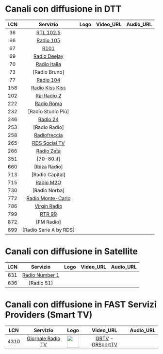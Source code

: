 <h1>Canali con diffusione in DTT</h1>

|LCN|Servizio|Logo|Video_URL|Audio_URL|
|:-:|:-:|:-:|:-:|:-:|
|36|[RTL 102.5](http://www.rtl.it/)||||
|66|[Radio 105](http://www.105.net/)||||
|67|[R101](http://www.r101.it/)||||
|69|[Radio Deejay](http://www.deejay.it/)||||
|70|[Radio Italia](http://www.radioitalia.it/)||||
|73|[Radio Bruno]||||
|77|[Radio 104](https://www.radio104.it/)||||
|158|[Radio Kiss Kiss](http://www.kisskiss.it/)||||
|202|[Rai Radio 2](http://www.radio2.rai.it/)||||
|222|[Radio Roma](https://www.radioroma.it/)||||
|232|[Radio Studio Più]||||
|246|[Radio 24](http://www.radio24.it/)||||
|253|[Radio Radio]||||
|258|[Radiofreccia](http://www.radiofreccia.it/)||||
|265|[RDS Social TV](http://www.rds.it/)||||
|266|[Radio Zeta](http://www.radiozeta.it/)||||
|351|[70-80.it]||||
|660|[Ibiza Radio]||||
|713|[Radio Capital]||||
|715|[Radio M2O](http://www.m2o.it/)||||
|730|[Radio Norba]||||
|772|[Radio Monte-Carlo](http://www.radiomontecarlo.net/)||||
|786|[Virgin Radio](http://www.virginradioitaly.it/)||||
|799|[RTR 99](https://www.rtr99.it/)||||
|872|[FM Radio]||||
|899|[Radio Serie A by RDS]||||

<h1>Canali con diffusione in Satellite</h1>

|LCN|Servizio|Logo|Video_URL|Audio_URL|
|:-:|:-:|:-:|:-:|:-:|
|631|[Radio Number 1](http://www.radionumberone.it/)||||
|636|[Radio 51]||||

<h1>Canali con diffusione in FAST Servizi Providers (Smart TV)</h1>

|LCN|Servizio|Logo|Video_URL|Audio_URL|
|:-:|:-:|:-:|:-:|:-:|
|4310|[Giornale Radio TV](https://giornaleradio.fm/)|<img width="40" src="https://giornaleradio.fm/wp-content/uploads/2023/03/Giornale-Radio-logo-2-1.png"/>|[GRTV]( https://5f204aff97bee.streamlock.net/GR_tv/livestream/playlist.m3u8?FLID=1) - [GRSportTV](https://5e73cf528f404.streamlock.net/GR_sport/livestream/playlist.m3u8?FLID=1)||
